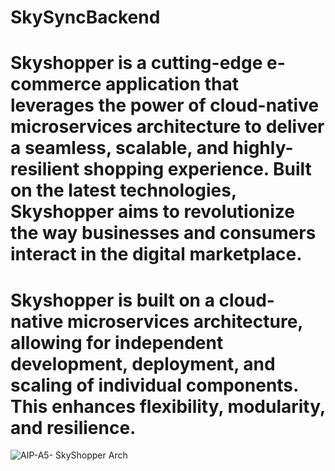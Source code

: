 # SkySyncBackend

# Skyshopper is a cutting-edge e-commerce application that leverages the power of cloud-native microservices architecture to deliver a seamless, scalable, and highly-resilient shopping experience. Built on the latest technologies, Skyshopper aims to revolutionize the way businesses and consumers interact in the digital marketplace.

# Skyshopper is built on a cloud-native microservices architecture, allowing for independent development, deployment, and scaling of individual components. This enhances flexibility, modularity, and resilience.

![AIP-A5- SkyShopper Arch](https://github.com/user-attachments/assets/8ffc367d-63c6-4817-a068-56deecb6cd69)
